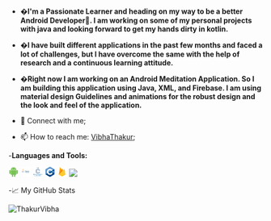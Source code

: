 
- �**I'm a Passionate Learner and heading on my way to be a better Android Developer📱. I am working on some of my personal projects with java and looking forward to get my hands dirty in kotlin.**

- �**I have built different applications in the past few months and faced a lot of challenges, but I have overcome the same with the help of research and a continuous learning attitude.**

- �**Right now I am working on an Android Meditation Application. So I am building this application using Java, XML, and Firebase.
I am using material design Guidelines and animations for the robust design and the look and feel of the application.**

- 💬 Connect with me;

- 📫 How to reach me: [VibhaThakur](https://www.linkedin.com/in/vibha-thakur/);

 -**Languages and Tools:**  

 <code><img height="20" src="https://raw.githubusercontent.com/github/explore/80688e429a7d4ef2fca1e82350fe8e3517d3494d/topics/android/android.png"></code>
 <code><img height="20" src="https://raw.githubusercontent.com/github/explore/80688e429a7d4ef2fca1e82350fe8e3517d3494d/topics/java/java.png"></code>
 <code><img height="20" src="https://raw.githubusercontent.com/github/explore/80688e429a7d4ef2fca1e82350fe8e3517d3494d/topics/c/c.png"></code>
 <code><img height="20" src="https://raw.githubusercontent.com/github/explore/80688e429a7d4ef2fca1e82350fe8e3517d3494d/topics/cpp/cpp.png"></code>
 <code><img height="20" src="https://raw.githubusercontent.com/github/explore/80688e429a7d4ef2fca1e82350fe8e3517d3494d/topics/firebase/firebase.png"></code>
 <code><img height="20" src="https://raw.githubusercontent.com/github/explore/80688e429a7d4ef2fca1e82350fe8e3517d3494d/topics//git.png"></code>


-📈 My GitHub Stats

<p align="left"> <img src="https://github-readme-stats.vercel.app/api?username=ThakurVibha&show_icons=true&theme=gotham" alt="ThakurVibha" />





